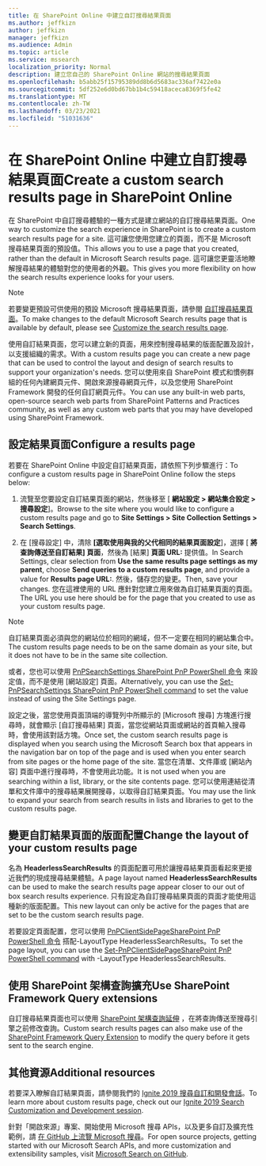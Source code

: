 ```yaml
---
title: 在 SharePoint Online 中建立自訂搜尋結果頁面
ms.author: jeffkizn
author: jeffkizn
manager: jeffkizn
ms.audience: Admin
ms.topic: article
ms.service: mssearch
localization_priority: Normal
description: 建立您自己的 SharePoint Online 網站的搜尋結果頁面
ms.openlocfilehash: b5abb25f15795389dd8b6d5683ac336af7422e0a
ms.sourcegitcommit: 5df252e6d0bd67bb1b4c59418aceca8369f5fe42
ms.translationtype: MT
ms.contentlocale: zh-TW
ms.lasthandoff: 03/23/2021
ms.locfileid: "51031636"
---
```

# <a name="create-a-custom-search-results-page-in-sharepoint-online"></a><span data-ttu-id="ce003-103">在 SharePoint Online 中建立自訂搜尋結果頁面</span><span class="sxs-lookup"><span data-stu-id="ce003-103">Create a custom search results page in SharePoint Online</span></span>

<span data-ttu-id="ce003-104">在 SharePoint 中自訂搜尋體驗的一種方式是建立網站的自訂搜尋結果頁面。</span><span class="sxs-lookup"><span data-stu-id="ce003-104">One way to customize the search experience in SharePoint is to create a custom search results page for a site.</span></span> <span data-ttu-id="ce003-105">這可讓您使用您建立的頁面，而不是 Microsoft 搜尋結果頁面的預設值。</span><span class="sxs-lookup"><span data-stu-id="ce003-105">This allows you to use a page that you created, rather than the default in Microsoft Search results page.</span></span> <span data-ttu-id="ce003-106">這可讓您更靈活地瞭解搜尋結果的體驗對您的使用者的外觀。</span><span class="sxs-lookup"><span data-stu-id="ce003-106">This gives you more flexibility on how the search results experience looks for your users.</span></span>

>[!NOTE]
> <span data-ttu-id="ce003-107">若要變更預設可供使用的預設 Microsoft 搜尋結果頁面，請參閱 [自訂搜尋結果頁面](customize-search-page.md)。</span><span class="sxs-lookup"><span data-stu-id="ce003-107">To make changes to the default Microsoft Search results page that is available by default, please see [Customize the search results page](customize-search-page.md).</span></span>

<span data-ttu-id="ce003-108">使用自訂結果頁面，您可以建立新的頁面，用來控制搜尋結果的版面配置及設計，以支援組織的需求。</span><span class="sxs-lookup"><span data-stu-id="ce003-108">With a custom results page you can create a new page that can be used to control the layout and design of search results to support your organization's needs.</span></span> <span data-ttu-id="ce003-109">您可以使用來自 SharePoint 模式和慣例群組的任何內建網頁元件、開啟來源搜尋網頁元件，以及您使用 SharePoint Framework 開發的任何自訂網頁元件。</span><span class="sxs-lookup"><span data-stu-id="ce003-109">You can use any built-in web parts, open-source search web parts from SharePoint Patterns and Practices community, as well as any custom web parts that you may have developed using SharePoint Framework.</span></span>

## <a name="configure-a-results-page"></a><span data-ttu-id="ce003-110">設定結果頁面</span><span class="sxs-lookup"><span data-stu-id="ce003-110">Configure a results page</span></span>

<span data-ttu-id="ce003-111">若要在 SharePoint Online 中設定自訂結果頁面，請依照下列步驟進行：</span><span class="sxs-lookup"><span data-stu-id="ce003-111">To configure a custom results page in SharePoint Online follow the steps below:</span></span>

1. <span data-ttu-id="ce003-112">流覽至您要設定自訂結果頁面的網站，然後移至 [ **網站設定 > 網站集合設定 > 搜尋設定**]。</span><span class="sxs-lookup"><span data-stu-id="ce003-112">Browse to the site where you would like to configure a custom results page and go to **Site Settings > Site Collection Settings > Search Settings**.</span></span>

2. <span data-ttu-id="ce003-113">在 [搜尋設定] 中，清除 **[選取使用與我的父代相同的結果頁面設定**]，選擇 [ **將查詢傳送至自訂結果] 頁面**，然後為 [結果] **頁面 URL:** 提供值。</span><span class="sxs-lookup"><span data-stu-id="ce003-113">In Search Settings, clear selection from **Use the same results page settings as my parent**, choose **Send queries to a custom results page**, and provide a value for **Results page URL:**.</span></span> <span data-ttu-id="ce003-114">然後，儲存您的變更。</span><span class="sxs-lookup"><span data-stu-id="ce003-114">Then, save your changes.</span></span> <span data-ttu-id="ce003-115">您在這裡使用的 URL 應針對您建立用來做為自訂結果頁面的頁面。</span><span class="sxs-lookup"><span data-stu-id="ce003-115">The URL you use here should be for the page that you created to use as your custom results page.</span></span>

>[!NOTE]
> <span data-ttu-id="ce003-116">自訂結果頁面必須與您的網站位於相同的網域，但不一定要在相同的網站集合中。</span><span class="sxs-lookup"><span data-stu-id="ce003-116">The custom results page needs to be on the same domain as your site, but it does not have to be in the same site collection.</span></span>  

<span data-ttu-id="ce003-117">或者，您也可以使用 [PnPSearchSettings SharePoint PnP PowerShell 命令](/powershell/module/sharepoint-pnp/set-pnpsearchsettings?view=sharepoint-ps) 來設定值，而不是使用 [網站設定] 頁面。</span><span class="sxs-lookup"><span data-stu-id="ce003-117">Alternatively, you can use the [Set-PnPSearchSettings SharePoint PnP PowerShell command](/powershell/module/sharepoint-pnp/set-pnpsearchsettings?view=sharepoint-ps) to set the value instead of using the Site Settings page.</span></span>

<span data-ttu-id="ce003-118">設定之後，當您使用頁面頂端的導覽列中所顯示的 [Microsoft 搜尋] 方塊進行搜尋時，就會顯示 [自訂搜尋結果] 頁面，當您從網站頁面或網站的首頁輸入搜尋時，會使用該對話方塊。</span><span class="sxs-lookup"><span data-stu-id="ce003-118">Once set, the custom search results page is displayed when you search using the Microsoft Search box that appears in the navigation bar on top of the page and is used when you enter search from site pages or the home page of the site.</span></span> <span data-ttu-id="ce003-119">當您在清單、文件庫或 [網站內容] 頁面中進行搜尋時，不會使用此功能。</span><span class="sxs-lookup"><span data-stu-id="ce003-119">It is not used when you are searching within a list, library, or the site contents page.</span></span> <span data-ttu-id="ce003-120">您可以使用連結從清單和文件庫中的搜尋結果展開搜尋，以取得自訂結果頁面。</span><span class="sxs-lookup"><span data-stu-id="ce003-120">You may use the link to expand your search from search results in lists and libraries to get to the custom results page.</span></span>

## <a name="change-the-layout-of-your-custom-results-page"></a><span data-ttu-id="ce003-121">變更自訂結果頁面的版面配置</span><span class="sxs-lookup"><span data-stu-id="ce003-121">Change the layout of your custom results page</span></span>

<span data-ttu-id="ce003-122">名為 **HeaderlessSearchResults** 的頁面配置可用於讓搜尋結果頁面看起來更接近我們的現成搜尋結果體驗。</span><span class="sxs-lookup"><span data-stu-id="ce003-122">A page layout named **HeaderlessSearchResults** can be used to make the search results page appear closer to our out of box search results experience.</span></span> <span data-ttu-id="ce003-123">只有設定為自訂搜尋結果頁面的頁面才能使用這種新的版面配置。</span><span class="sxs-lookup"><span data-stu-id="ce003-123">This new layout can only be active for the pages that are set to be the custom search results page.</span></span>

<span data-ttu-id="ce003-124">若要設定頁面配置，您可以使用 [PnPClientSidePageSharePoint PnP PowerShell 命令](/powershell/module/sharepoint-pnp/set-pnpclientsidepage?view=sharepoint-ps) 搭配-LayoutType HeaderlessSearchResults。</span><span class="sxs-lookup"><span data-stu-id="ce003-124">To set the page layout, you can use the [Set-PnPClientSidePageSharePoint PnP PowerShell command](/powershell/module/sharepoint-pnp/set-pnpclientsidepage?view=sharepoint-ps) with -LayoutType HeaderlessSearchResults.</span></span>

## <a name="use-sharepoint-framework-query-extensions"></a><span data-ttu-id="ce003-125">使用 SharePoint 架構查詢擴充</span><span class="sxs-lookup"><span data-stu-id="ce003-125">Use SharePoint Framework Query extensions</span></span>

<span data-ttu-id="ce003-126">自訂搜尋結果頁面也可以使用 [SharePoint 架構查詢延伸](/sharepoint/dev/spfx/building-search-extensions) ，在將查詢傳送至搜尋引擎之前修改查詢。</span><span class="sxs-lookup"><span data-stu-id="ce003-126">Custom search results pages can also make use of the [SharePoint Framework Query Extension](/sharepoint/dev/spfx/building-search-extensions) to modify the query before it gets sent to the search engine.</span></span>

## <a name="additional-resources"></a><span data-ttu-id="ce003-127">其他資源</span><span class="sxs-lookup"><span data-stu-id="ce003-127">Additional resources</span></span>

<span data-ttu-id="ce003-128">若要深入瞭解自訂結果頁面，請參閱我們的 [Ignite 2019 搜尋自訂和開發會話](https://myignite.techcommunity.microsoft.com/sessions/85238?source=sessions)。</span><span class="sxs-lookup"><span data-stu-id="ce003-128">To learn more about custom results page, check out our [Ignite 2019 Search Customization and Development session](https://myignite.techcommunity.microsoft.com/sessions/85238?source=sessions).</span></span>

<span data-ttu-id="ce003-129">針對「開啟來源」專案、開始使用 Microsoft 搜尋 APIs，以及更多自訂及擴充性範例，請 [在 GitHub 上流覽 Microsoft 搜尋](https://github.com/microsoft-search)。</span><span class="sxs-lookup"><span data-stu-id="ce003-129">For open source projects, getting started with our Microsoft Search APIs, and more customization and extensibility samples, visit [Microsoft Search on GitHub](https://github.com/microsoft-search).</span></span>